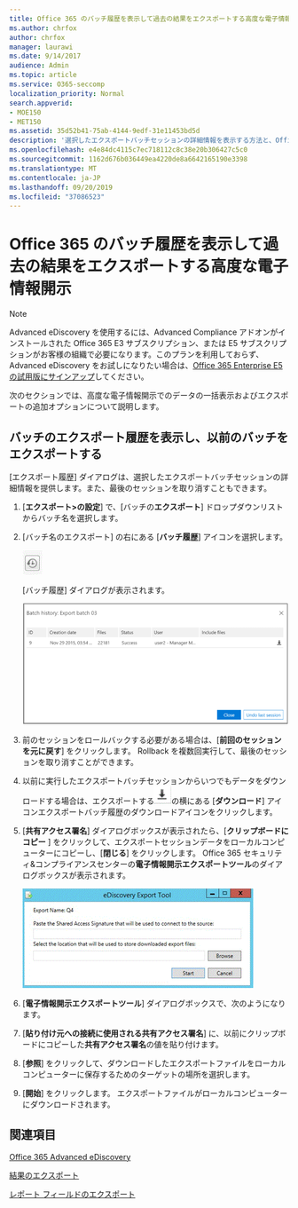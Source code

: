 ```yaml
---
title: Office 365 のバッチ履歴を表示して過去の結果をエクスポートする高度な電子情報開示
ms.author: chrfox
author: chrfox
manager: laurawi
ms.date: 9/14/2017
audience: Admin
ms.topic: article
ms.service: O365-seccomp
localization_priority: Normal
search.appverid:
- MOE150
- MET150
ms.assetid: 35d52b41-75ab-4144-9edf-31e11453bd5d
description: '選択したエクスポートバッチセッションの詳細情報を表示する方法と、Office 365 Advanced eDiscovery で最終エクスポートセッションを取り消す方法について説明します。  '
ms.openlocfilehash: e4e84dc4115c7ec718112c8c38e20b306427c5c0
ms.sourcegitcommit: 1162d676b036449ea4220de8a6642165190e3398
ms.translationtype: MT
ms.contentlocale: ja-JP
ms.lasthandoff: 09/20/2019
ms.locfileid: "37086523"
---
```

# <a name="view-batch-history-and-export-past-results-in-office-365-advanced-ediscovery"></a>Office 365 のバッチ履歴を表示して過去の結果をエクスポートする高度な電子情報開示

> [!NOTE]
> Advanced eDiscovery を使用するには、Advanced Compliance アドオンがインストールされた Office 365 E3 サブスクリプション、または E5 サブスクリプションがお客様の組織で必要になります。このプランを利用しておらず、Advanced eDiscovery をお試しになりたい場合は、[Office 365 Enterprise E5 の試用版にサインアップ](https://go.microsoft.com/fwlink/p/?LinkID=698279)してください。 
  
次のセクションでは、高度な電子情報開示でのデータの一括表示およびエクスポートの追加オプションについて説明します。 
  
## <a name="viewing-export-batch-history-and-exporting-previous-batches"></a>バッチのエクスポート履歴を表示し、以前のバッチをエクスポートする

[エクスポート履歴] ダイアログは、選択したエクスポートバッチセッションの詳細情報を提供します。また、最後のセッションを取り消すこともできます。
  
1. [**エクスポート\>の設定**] で、[バッチの**エクスポート**] ドロップダウンリストからバッチ名を選択します。 
    
2. [バッチ名のエクスポート] の右にある [**バッチ履歴**] アイコンを選択します。 
    
    ![[バッチ履歴のエクスポート] アイコン](media/a14f6ef9-0c3c-4851-b65d-9380f2d8a38a.gif)
  
    [バッチ履歴] ダイアログが表示されます。
    
    ![バッチ履歴のエクスポート](media/04c5b75c-348c-491d-b4fe-716659333890.png)
  
3. 前のセッションをロールバックする必要がある場合は、[**前回のセッションを元に戻す**] をクリックします。 Rollback を複数回実行して、最後のセッションを取り消すことができます。
    
4. 以前に実行したエクスポートバッチセッションからいつでもデータをダウンロードする場合は、エクスポートする![必要のあるエクスポートバッチ](media/de69b920-a6ac-4ddb-b93e-e1cc5888e6c4.gif)の横にある [**ダウンロード**] アイコンエクスポートバッチ履歴のダウンロードアイコンをクリックします。 
    
5. [**共有アクセス署名**] ダイアログボックスが表示されたら、[**クリップボードにコピー** ] をクリックして、エクスポートセッションデータをローカルコンピューターにコピーし、[**閉じる**] をクリックします。 Office 365 セキュリティ&amp;コンプライアンスセンターの**電子情報開示エクスポートツール**のダイアログボックスが表示されます。 
    
    ![[電子情報開示のエクスポート] ダイアログボックス](media/01f79d2d-6da0-45e6-9c6f-ab12347572cb.gif)
  
6. [**電子情報開示エクスポートツール**] ダイアログボックスで、次のようになります。 
    
1. [**貼り付け元への接続に使用される共有アクセス署名**] に、以前にクリップボードにコピーした**共有アクセス署名**の値を貼り付けます。 
    
2. [**参照**] をクリックして、ダウンロードしたエクスポートファイルをローカルコンピューターに保存するためのターゲットの場所を選択します。 
    
3. [**開始**] をクリックします。 エクスポートファイルがローカルコンピューターにダウンロードされます。 
    
## <a name="see-also"></a>関連項目

[Office 365 Advanced eDiscovery](office-365-advanced-ediscovery.md)
  
[結果のエクスポート](export-results-in-advanced-ediscovery.md)

[レポート フィールドのエクスポート](export-report-fields-in-advanced-ediscovery.md)

